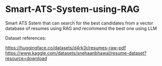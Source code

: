 # Smart-ATS-System-using-RAG
Smart ATS Sstem that can search for the best candidates from a vector database of resumes using RAG and recommend the best one using LLM

Dataset references:

https://huggingface.co/datasets/d4rk3r/resumes-raw-pdf  https://www.kaggle.com/datasets/snehaanbhawal/resume-dataset?resource=download

